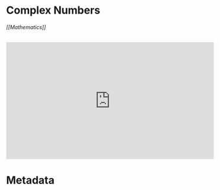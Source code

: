 # Complex Numbers
###### [[Mathematics]]

<iframe width="560" height="315" src="https://www.youtube.com/embed/qtIsYbYdzCI?si=3jOFoEzJHeO8icl2" title="YouTube video player" frameborder="0" allow="accelerometer; autoplay; clipboard-write; encrypted-media; gyroscope; picture-in-picture; web-share" allowfullscreen></iframe>


# Metadata

